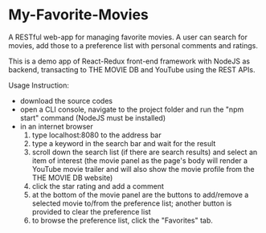 # My-Favorite-Movies

A RESTful web-app for managing favorite movies.
A user can search for movies, add those to a preference list with personal comments and ratings.

This is a demo app of React-Redux front-end framework with NodeJS as backend, transacting to THE MOVIE DB and YouTube using the REST APIs.

Usage Instruction:
- download the source codes
- open a CLI console, navigate to the project folder and run the "npm start" command (NodeJS must be installed)
- in an internet browser
  1) type localhost:8080 to the address bar
  2) type a keyword in the search bar and wait for the result
  3) scroll down the search list (if there are search results) and select an item of interest (the movie panel as the page's body will render a YouTube movie trailer and will also show the movie profile from the THE MOVIE DB website)
  4) click the star rating and add a comment
  5) at the bottom of the movie panel are the buttons to add/remove a selected movie to/from the preference list; another button is provided to clear the preference list
  6) to browse the preference list, click the "Favorites" tab.
  
  
